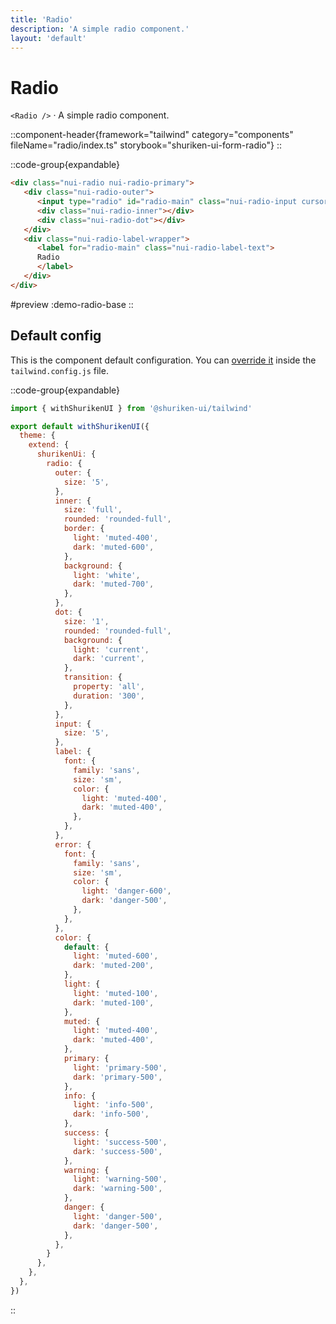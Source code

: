 ```yaml
---
title: 'Radio'
description: 'A simple radio component.'
layout: 'default'
---
```


# Radio

`<Radio />` · A simple radio component.

::component-header{framework="tailwind" category="components" fileName="radio/index.ts" storybook="shuriken-ui-form-radio"}
::

::code-group{expandable}

```html [demo-radio-base.html]
<div class="nui-radio nui-radio-primary">
   <div class="nui-radio-outer">
      <input type="radio" id="radio-main" class="nui-radio-input cursor-not-allowed">
      <div class="nui-radio-inner"></div>
      <div class="nui-radio-dot"></div>
   </div>
   <div class="nui-radio-label-wrapper">
      <label for="radio-main" class="nui-radio-label-text">
      Radio
      </label>
   </div>
</div>
```

#preview
:demo-radio-base
::

## Default config

This is the component default configuration. You can [override it](/docs/tailwind/theming/configuration) inside the `tailwind.config.js` file.

::code-group{expandable}

```js [tailwind.config.js]
import { withShurikenUI } from '@shuriken-ui/tailwind'

export default withShurikenUI({
  theme: {
    extend: {
      shurikenUi: {
        radio: {
          outer: {
            size: '5',
          },
          inner: {
            size: 'full',
            rounded: 'rounded-full',
            border: {
              light: 'muted-400',
              dark: 'muted-600',
            },
            background: {
              light: 'white',
              dark: 'muted-700',
            },
          },
          dot: {
            size: '1',
            rounded: 'rounded-full',
            background: {
              light: 'current',
              dark: 'current',
            },
            transition: {
              property: 'all',
              duration: '300',
            },
          },
          input: {
            size: '5',
          },
          label: {
            font: {
              family: 'sans',
              size: 'sm',
              color: {
                light: 'muted-400',
                dark: 'muted-400',
              },
            },
          },
          error: {
            font: {
              family: 'sans',
              size: 'sm',
              color: {
                light: 'danger-600',
                dark: 'danger-500',
              },
            },
          },
          color: {
            default: {
              light: 'muted-600',
              dark: 'muted-200',
            },
            light: {
              light: 'muted-100',
              dark: 'muted-100',
            },
            muted: {
              light: 'muted-400',
              dark: 'muted-400',
            },
            primary: {
              light: 'primary-500',
              dark: 'primary-500',
            },
            info: {
              light: 'info-500',
              dark: 'info-500',
            },
            success: {
              light: 'success-500',
              dark: 'success-500',
            },
            warning: {
              light: 'warning-500',
              dark: 'warning-500',
            },
            danger: {
              light: 'danger-500',
              dark: 'danger-500',
            },
          },
        }
      },
    },
  },
})
```
::